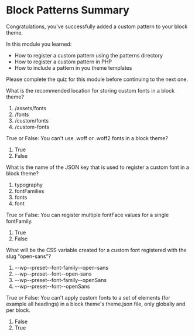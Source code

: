 # Block Patterns Summary

Congratulations, you've successfully added a custom pattern to your block theme.

In this module you learned:

- How to register a custom pattern using the patterns directory
- How to register a custom pattern in PHP
- How to include a pattern in you theme templates

Please complete the quiz for this module before continuing to the next one.

What is the recommended location for storing custom fonts in a block theme?

1. /assets/fonts
2. /fonts
3. /custom/fonts
4. /custom-fonts

True or False: You can't use .woff or .woff2 fonts in a block theme?

1. True
2. False

What is the name of the JSON key that is used to register a custom font in a block theme?

1. typography
2. fontFamilies
3. fonts
4. font

True or False: You can register multiple fontFace values for a single fontFamily.

1. True
2. False

What will be the CSS variable created for a custom font registered with the slug "open-sans"?

1. --wp--preset--font-family--open-sans
2. --wp--preset--font--open-sans
3. --wp--preset--font-family--openSans
4. --wp--preset--font--openSans

True or False: You can't apply custom fonts to a set of elements (for example all headings) in a block theme's theme.json file, only globally and per block.

1. False
2. True
